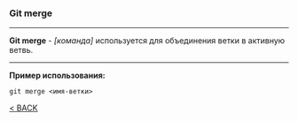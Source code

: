 ### Git merge
---

**Git merge** - *[команда]* используется для объединения ветки в активную ветвь.

---
**Пример использования:**
```bash=
git merge <имя-ветки>
```

[< BACK](./readme.md)